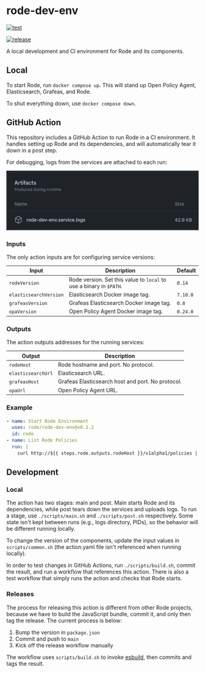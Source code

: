 # rode-dev-env

[![test](https://github.com/rode/rode-dev-env/actions/workflows/test.yaml/badge.svg)](https://github.com/rode/rode-dev-env/actions/workflows/test.yaml)

[![release](https://github.com/rode/rode-dev-env/actions/workflows/release.yaml/badge.svg)](https://github.com/rode/rode-dev-env/actions/workflows/release.yaml)

A local development and CI environment for Rode and its components.  

## Local

To start Rode, run `docker compose up`. This will stand up Open Policy Agent, Elasticsearch, Grafeas, and Rode.

To shut everything down, use `docker compose down`.

## GitHub Action

This repository includes a GitHub Action to run Rode in a CI environment. It handles setting up Rode and its dependencies,
and will automatically tear it down in a post step. 

For debugging, logs from the services are attached to each run:

![logs](./assets/logs.png)

### Inputs

The only action inputs are for configuring service versions:

| Input                  | Description                                                         | Default  |
|------------------------|---------------------------------------------------------------------|----------|
| `rodeVersion`          | Rode version. Set this value to `local` to use a binary in `$PATH`. | `0.14`   |
| `elasticsearchVersion` | Elasticsearch Docker image tag.                                     | `7.10.0` |
| `grafeasVersion`       | Grafeas Elasticsearch Docker image tag.                             | `0.8`    |
| `opaVersion`           | Open Policy Agent Docker image tag.                                 | `0.24.0` |

### Outputs

The action outputs addresses for the running services:

| Output             | Description                                       |
|--------------------|---------------------------------------------------|
| `rodeHost`         | Rode hostname and port. No protocol.              |
| `elasticsearchUrl` | Elasticsearch URL.                                |
| `grafeasHost`      | Grafeas Elasticsearch host and port. No protocol. |
| `opaUrl`           | Open Policy Agent URL.                            |


### Example

```yaml
- name: Start Rode Environment
  uses: rode/rode-dev-env@v0.1.2
  id: rode
- name: List Rode Policies
  run: |
    curl http://${{ steps.rode.outputs.rodeHost }}/v1alpha1/policies | jq
```

## Development

### Local

The action has two stages: main and post. Main starts Rode and its dependencies, while post tears down the services and
uploads logs. To run a stage, use `./scripts/main.sh` and `./scripts/post.sh` respectively. Some state isn't kept between
runs (e.g., logs directory, PIDs), so the behavior will be different running locally. 

To change the version of the components, update the input values in `scripts/common.sh` (the action.yaml file isn't referenced
when running locally).

In order to test changes in GitHub Actions, run `./scripts/build.sh`, commit the result, and run a workflow that references this action.
There is also a test workflow that simply runs the action and checks that Rode starts.

### Releases

The process for releasing this action is different from other Rode projects, because we have to build the JavaScript
bundle, commit it, and only then tag the release. The current process is below:

1. Bump the version in `package.json`
1. Commit and push to `main`
1. Kick off the release workflow manually

The workflow uses `scripts/build.sh` to invoke [esbuild](https://esbuild.github.io/), then commits and tags the result.  
